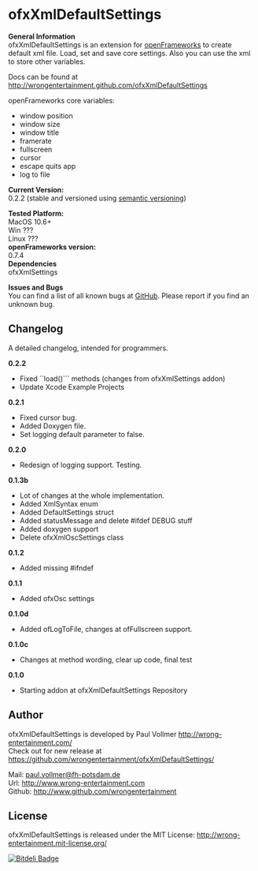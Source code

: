 # ofxXmlDefaultSettings


**General Information**  
ofxXmlDefaultSettings is an extension for [openFrameworks](http://www.openframeworks.cc/) to create default xml file. Load, set and save core settings. Also you can use the xml to store other variables.  
  
Docs can be found at http://wrongentertainment.github.com/ofxXmlDefaultSettings  
  
openFrameworks core variables:  
- window position  
- window size  
- window title  
- framerate  
- fullscreen  
- cursor  
- escape quits app  
- log to file  
  
**Current Version:**  
0.2.2 (stable and versioned using [semantic versioning](http://semver.org/))   
  
**Tested Platform:**  
MacOS 10.6+   
Win ???  
Linux ???  
**openFrameworks version:**  
0.7.4  
**Dependencies**  
ofxXmlSettings  

**Issues and Bugs**  
You can find a list of all known bugs at [GitHub](https://github.com/wrongentertainment/ofxXmlDefaulSettings/issues). Please report if you find an unknown bug.  


## Changelog  
A detailed changelog, intended for programmers.  
  
**0.2.2**  
- Fixed ``load()``` methods (changes from ofxXmlSettings addon)
- Update Xcode Example Projects

**0.2.1**  
- Fixed cursor bug.  
- Added Doxygen file.  
- Set logging default parameter to false.  
  
**0.2.0**  
- Redesign of logging support. Testing.  

**0.1.3b**  
- Lot of changes at the whole implementation.  
 - Added XmlSyntax enum  
 - Added DefaultSettings struct  
 - Added statusMessage and delete #ifdef DEBUG stuff  
 - Added doxygen support  
 - Delete ofxXmlOscSettings class  
  
**0.1.2**  
- Added missing #ifndef  
  
**0.1.1**  
- Added ofxOsc settings  
  
**0.1.0d**  
- Added ofLogToFile, changes at ofFullscreen support.  
  
**0.1.0c**  
- Changes at method wording, clear up code, final test  
  
**0.1.0**  
- Starting addon at ofxXmlDefaultSettings Repository  
  
  
## Author  
ofxXmlDefaultSettings is developed by Paul Vollmer http://wrong-entertainment.com/  
Check out for new release at https://github.com/wrongentertainment/ofxXmlDefaultSettings/  
  
Mail: paul.vollmer@fh-potsdam.de  
Url: http://www.wrong-entertainment.com  
Github: http://www.github.com/wrongentertainment  


## License 
ofxXmlDefaultSettings is released under the MIT License: http://wrong-entertainment.mit-license.org/


[![Bitdeli Badge](https://d2weczhvl823v0.cloudfront.net/WrongEntertainment/ofxxmldefaultsettings/trend.png)](https://bitdeli.com/free "Bitdeli Badge")


